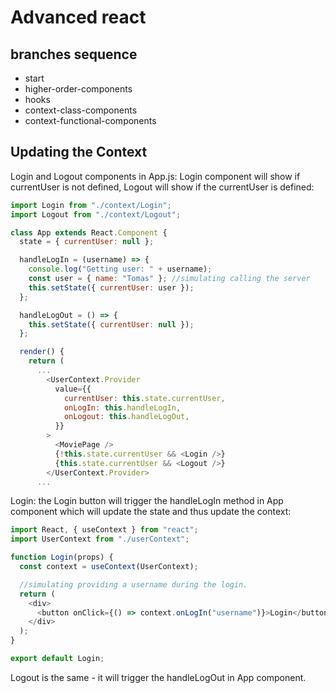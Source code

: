 # Advanced react

## branches sequence

- start
- higher-order-components
- hooks
- context-class-components
- context-functional-components

## Updating the Context

Login and Logout components in App.js: Login component will show if currentUser is not defined, Logout will show if the currentUser is defined:
 
```javascript
import Login from "./context/Login";
import Logout from "./context/Logout";

class App extends React.Component {
  state = { currentUser: null };

  handleLogIn = (username) => {
    console.log("Getting user: " + username);
    const user = { name: "Tomas" }; //simulating calling the server
    this.setState({ currentUser: user });
  };

  handleLogOut = () => {
    this.setState({ currentUser: null });
  };

  render() {
    return (
      ...
        <UserContext.Provider
          value={{
            currentUser: this.state.currentUser,
            onLogIn: this.handleLogIn,
            onLogout: this.handleLogOut,
          }}
        >
          <MoviePage />
          {!this.state.currentUser && <Login />}
          {this.state.currentUser && <Logout />}
        </UserContext.Provider>
      ...
```

Login: the Login button will trigger the handleLogIn method in App component which will update the state and thus update the context:

```javascript
import React, { useContext } from "react";
import UserContext from "./userContext";

function Login(props) {
  const context = useContext(UserContext);

  //simulating providing a username during the login.
  return (
    <div>
      <button onClick={() => context.onLogIn("username")}>Login</button>
    </div>
  );
}

export default Login;
```

Logout is the same - it will trigger the handleLogOut in App component.

```javascript

```

```javascript

```

```javascript

```

```javascript

```